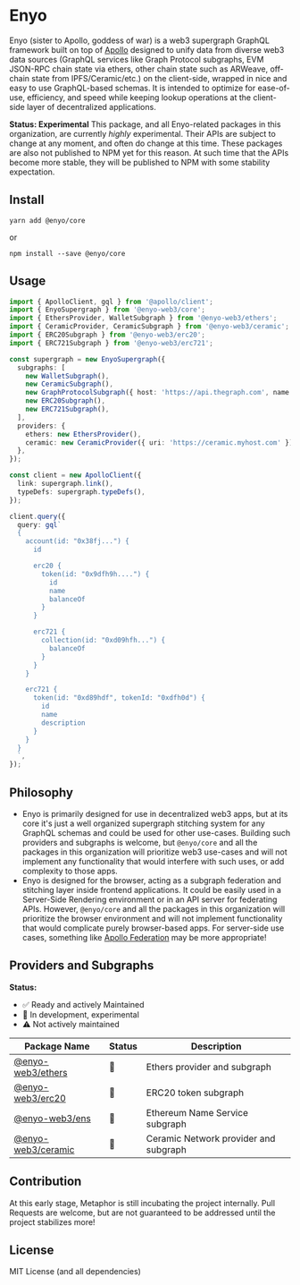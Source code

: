 # Enyo
Enyo (sister to Apollo, goddess of war) is a web3 supergraph GraphQL framework built on top of [Apollo](https://www.apollographql.com/) designed to unify data from diverse web3 data sources (GraphQL services like Graph Protocol subgraphs, EVM JSON-RPC chain state via ethers, other chain state such as ARWeave, off-chain state from IPFS/Ceramic/etc.) on the client-side, wrapped in nice and easy to use GraphQL-based schemas. It is intended to optimize for ease-of-use, efficiency, and speed while keeping lookup operations at the client-side layer of decentralized applications.

**Status: Experimental**
This package, and all Enyo-related packages in this organization, are currently *highly* experimental. Their APIs are subject to change at any moment, and often do change at this time. These packages are also not published to NPM yet for this reason. At such time that the APIs become more stable, they will be published to NPM with some stability expectation.

## Install

`yarn add @enyo/core`

or

`npm install --save @enyo/core`

## Usage

```typescript
import { ApolloClient, gql } from '@apollo/client';
import { EnyoSupergraph } from '@enyo-web3/core';
import { EthersProvider, WalletSubgraph } from '@enyo-web3/ethers';
import { CeramicProvider, CeramicSubgraph } from '@enyo-web3/ceramic';
import { ERC20Subgraph } from '@enyo-web3/erc20';
import { ERC721Subgraph } from '@enyo-web3/erc721';

const supergraph = new EnyoSupergraph({
  subgraphs: [
    new WalletSubgraph(),
    new CeramicSubgraph(),
    new GraphProtocolSubgraph({ host: 'https://api.thegraph.com', name: '@metaphor-xyz/approval-protocol', schema: subgraphSchema }),
    new ERC20Subgraph(),
    new ERC721Subgraph(),
  ],
  providers: {
    ethers: new EthersProvider(),
    ceramic: new CeramicProvider({ uri: 'https://ceramic.myhost.com' }),
  },
});

const client = new ApolloClient({
  link: supergraph.link(),
  typeDefs: supergraph.typeDefs(),
});

client.query({
  query: gql`
  {
    account(id: "0x38fj...") {
      id

      erc20 {
        token(id: "0x9dfh9h....") {
          id
          name
          balanceOf
        }
      }

      erc721 {
        collection(id: "0xd09hfh...") {
          balanceOf
        }
      }
    }

    erc721 {
      token(id: "0xd89hdf", tokenId: "0xdfh0d") {
        id
        name
        description
      }
    }
  }
  `,
});
```

## Philosophy
- Enyo is primarily designed for use in decentralized web3 apps, but at its core it's just a well organized supergraph stitching system for any GraphQL schemas and could be used for other use-cases. Building such providers and subgraphs is welcome, but `@enyo/core` and all the packages in this organization will prioritize web3 use-cases and will not implement any functionality that would interfere with such uses, or add complexity to those apps.
- Enyo is designed for the browser, acting as a subgraph federation and stitching layer inside frontend applications. It could be easily used in a Server-Side Rendering environment or in an API server for federating APIs. However, `@enyo/core` and all the packages in this organization will prioritize the browser environment and will not implement functionality that would complicate purely browser-based apps. For server-side use cases, something like [Apollo Federation](https://www.apollographql.com/docs/federation/) may be more appropriate!

## Providers and Subgraphs
**Status:**
- :white_check_mark: Ready and actively Maintained
- :hammer: In development, experimental
- :warning: Not actively maintained

| Package Name | Status | Description |
| ------------ | ------ | ----------- |
| [@enyo-web3/ethers](https://github.com/enyo-web3/ethers) | :hammer: | Ethers provider and subgraph |
| [@enyo-web3/erc20](https://github.com/enyo-web3/erc20) | :hammer: | ERC20 token subgraph |
| [@enyo-web3/ens](https://github.com/enyo-web3/ens) | :hammer: | Ethereum Name Service subgraph |
| [@enyo-web3/ceramic](https://github.com/enyo-web3/ceramic) | :hammer: | Ceramic Network provider and subgraph |

## Contribution
At this early stage, Metaphor is still incubating the project internally. Pull Requests are welcome, but are not guaranteed to be addressed until the project stabilizes more!

## License
MIT License (and all dependencies)
